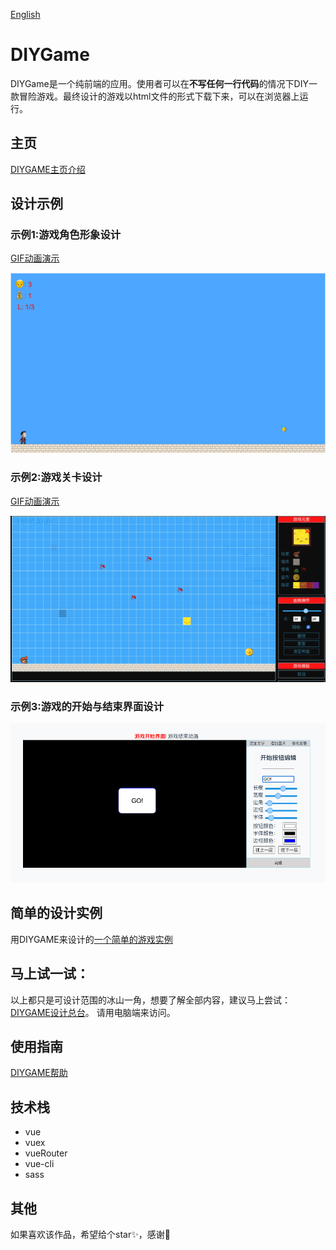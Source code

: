 
[English](./README.md)

# DIYGame
DIYGame是一个纯前端的应用。使用者可以在**不写任何一行代码**的情况下DIY一款冒险游戏。最终设计的游戏以html文件的形式下载下来，可以在浏览器上运行。

## 主页

[DIYGAME主页介绍](http://diygame.vip/#/)

## 设计示例

### 示例1:游戏角色形象设计

[GIF动画演示](./README/playerFigure.md)

![alt 加载失败](./README/playerFigureExp.png)


### 示例2:游戏关卡设计

[GIF动画演示](./README/structureDesign.md)

![alt 加载失败](./README/gamePanelExample.png)

### 示例3:游戏的开始与结束界面设计

![alt 加载失败](./README/startFace.png)

## 简单的设计实例

用DIYGAME来设计的[一个简单的游戏实例](http://diygame.vip/#/previewPage)

## 马上试一试：

以上都只是可设计范围的冰山一角，想要了解全部内容，建议马上尝试：[DIYGAME设计总台](http://diygame.vip/#/entireGame)。
请用电脑端来访问。

## 使用指南

[DIYGAME帮助](http://diygame.vip/#/help)

## 技术栈

- vue
- vuex
- vueRouter
- vue-cli
- sass

## 其他

如果喜欢该作品，希望给个star✨，感谢🙏
